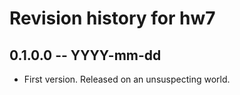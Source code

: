 # Revision history for hw7

## 0.1.0.0 -- YYYY-mm-dd

* First version. Released on an unsuspecting world.
